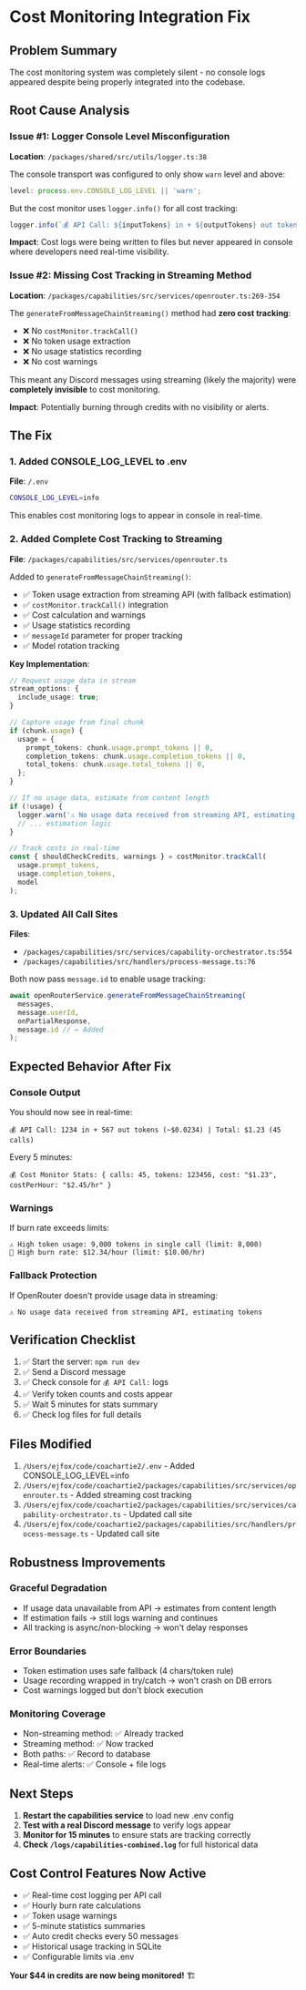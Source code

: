 # Cost Monitoring Integration Fix

## Problem Summary

The cost monitoring system was completely silent - no console logs appeared despite being properly integrated into the codebase.

## Root Cause Analysis

### Issue #1: Logger Console Level Misconfiguration

**Location**: `/packages/shared/src/utils/logger.ts:38`

The console transport was configured to only show `warn` level and above:

```typescript
level: process.env.CONSOLE_LOG_LEVEL || 'warn';
```

But the cost monitor uses `logger.info()` for all cost tracking:

```typescript
logger.info(`💰 API Call: ${inputTokens} in + ${outputTokens} out tokens...`);
```

**Impact**: Cost logs were being written to files but never appeared in console where developers need real-time visibility.

### Issue #2: Missing Cost Tracking in Streaming Method

**Location**: `/packages/capabilities/src/services/openrouter.ts:269-354`

The `generateFromMessageChainStreaming()` method had **zero cost tracking**:

- ❌ No `costMonitor.trackCall()`
- ❌ No token usage extraction
- ❌ No usage statistics recording
- ❌ No cost warnings

This meant any Discord messages using streaming (likely the majority) were **completely invisible** to cost monitoring.

**Impact**: Potentially burning through credits with no visibility or alerts.

## The Fix

### 1. Added CONSOLE_LOG_LEVEL to .env

**File**: `/.env`

```bash
CONSOLE_LOG_LEVEL=info
```

This enables cost monitoring logs to appear in console in real-time.

### 2. Added Complete Cost Tracking to Streaming

**File**: `/packages/capabilities/src/services/openrouter.ts`

Added to `generateFromMessageChainStreaming()`:

- ✅ Token usage extraction from streaming API (with fallback estimation)
- ✅ `costMonitor.trackCall()` integration
- ✅ Cost calculation and warnings
- ✅ Usage statistics recording
- ✅ `messageId` parameter for proper tracking
- ✅ Model rotation tracking

**Key Implementation**:

```typescript
// Request usage data in stream
stream_options: {
  include_usage: true;
}

// Capture usage from final chunk
if (chunk.usage) {
  usage = {
    prompt_tokens: chunk.usage.prompt_tokens || 0,
    completion_tokens: chunk.usage.completion_tokens || 0,
    total_tokens: chunk.usage.total_tokens || 0,
  };
}

// If no usage data, estimate from content length
if (!usage) {
  logger.warn('⚠️ No usage data received from streaming API, estimating tokens');
  // ... estimation logic
}

// Track costs in real-time
const { shouldCheckCredits, warnings } = costMonitor.trackCall(
  usage.prompt_tokens,
  usage.completion_tokens,
  model
);
```

### 3. Updated All Call Sites

**Files**:

- `/packages/capabilities/src/services/capability-orchestrator.ts:554`
- `/packages/capabilities/src/handlers/process-message.ts:76`

Both now pass `message.id` to enable usage tracking:

```typescript
await openRouterService.generateFromMessageChainStreaming(
  messages,
  message.userId,
  onPartialResponse,
  message.id // ← Added
);
```

## Expected Behavior After Fix

### Console Output

You should now see in real-time:

```
💰 API Call: 1234 in + 567 out tokens (~$0.0234) | Total: $1.23 (45 calls)
```

Every 5 minutes:

```
💰 Cost Monitor Stats: { calls: 45, tokens: 123456, cost: "$1.23", costPerHour: "$2.45/hr" }
```

### Warnings

If burn rate exceeds limits:

```
⚠️ High token usage: 9,000 tokens in single call (limit: 8,000)
🚨 High burn rate: $12.34/hour (limit: $10.00/hr)
```

### Fallback Protection

If OpenRouter doesn't provide usage data in streaming:

```
⚠️ No usage data received from streaming API, estimating tokens
```

## Verification Checklist

1. ✅ Start the server: `npm run dev`
2. ✅ Send a Discord message
3. ✅ Check console for `💰 API Call:` logs
4. ✅ Verify token counts and costs appear
5. ✅ Wait 5 minutes for stats summary
6. ✅ Check log files for full details

## Files Modified

1. `/Users/ejfox/code/coachartie2/.env` - Added CONSOLE_LOG_LEVEL=info
2. `/Users/ejfox/code/coachartie2/packages/capabilities/src/services/openrouter.ts` - Added streaming cost tracking
3. `/Users/ejfox/code/coachartie2/packages/capabilities/src/services/capability-orchestrator.ts` - Updated call site
4. `/Users/ejfox/code/coachartie2/packages/capabilities/src/handlers/process-message.ts` - Updated call site

## Robustness Improvements

### Graceful Degradation

- If usage data unavailable from API → estimates from content length
- If estimation fails → still logs warning and continues
- All tracking is async/non-blocking → won't delay responses

### Error Boundaries

- Token estimation uses safe fallback (4 chars/token rule)
- Usage recording wrapped in try/catch → won't crash on DB errors
- Cost warnings logged but don't block execution

### Monitoring Coverage

- Non-streaming method: ✅ Already tracked
- Streaming method: ✅ Now tracked
- Both paths: ✅ Record to database
- Real-time alerts: ✅ Console + file logs

## Next Steps

1. **Restart the capabilities service** to load new .env config
2. **Test with a real Discord message** to verify logs appear
3. **Monitor for 15 minutes** to ensure stats are tracking correctly
4. **Check `/logs/capabilities-combined.log`** for full historical data

## Cost Control Features Now Active

- ✅ Real-time cost logging per API call
- ✅ Hourly burn rate calculations
- ✅ Token usage warnings
- ✅ 5-minute statistics summaries
- ✅ Auto credit checks every 50 messages
- ✅ Historical usage tracking in SQLite
- ✅ Configurable limits via .env

**Your $44 in credits are now being monitored!** 🏗️
